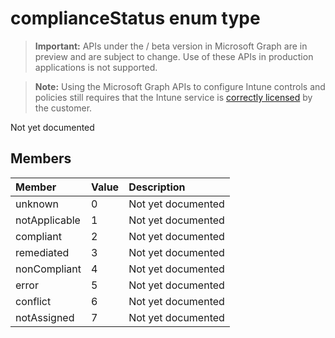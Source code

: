 ﻿# complianceStatus enum type

> **Important:** APIs under the / beta version in Microsoft Graph are in preview and are subject to change. Use of these APIs in production applications is not supported.

> **Note:** Using the Microsoft Graph APIs to configure Intune controls and policies still requires that the Intune service is [correctly licensed](https://go.microsoft.com/fwlink/?linkid=839381) by the customer.

Not yet documented
## Members
|Member|Value|Description|
|:---|:---|:---|
|unknown|0|Not yet documented|
|notApplicable|1|Not yet documented|
|compliant|2|Not yet documented|
|remediated|3|Not yet documented|
|nonCompliant|4|Not yet documented|
|error|5|Not yet documented|
|conflict|6|Not yet documented|
|notAssigned|7|Not yet documented|











